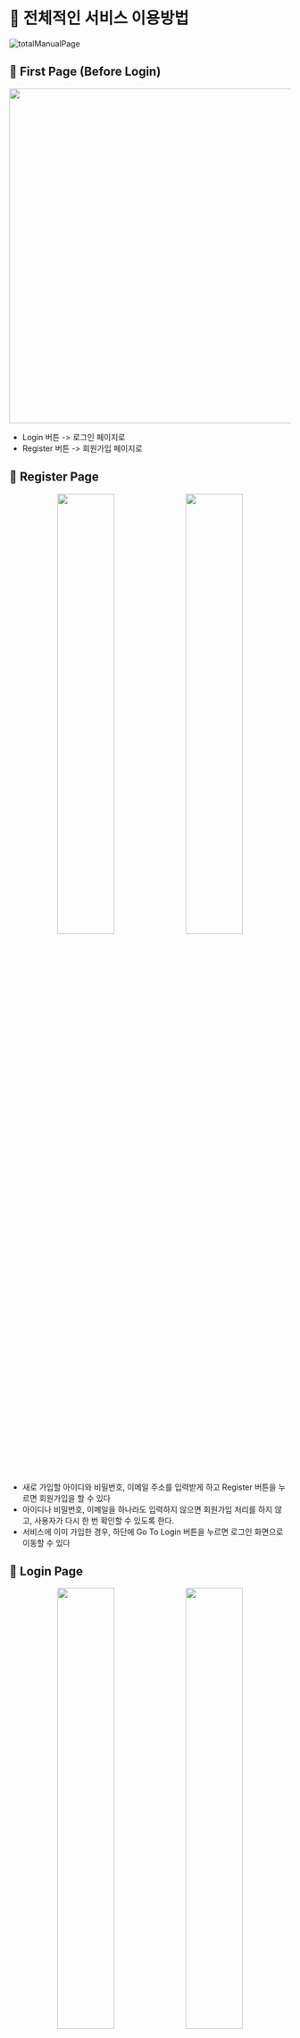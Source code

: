 # 🌱 전체적인 서비스 이용방법
![totalManualPage](https://capsule-render.vercel.app/api?type=waving&color=auto&height=300&section=header&text=Total-Manual&fontSize=90)

## 🎈 First Page (Before Login)
<img src="https://ifh.cc/g/pZ7gVJ.jpg" width="600px;">
<ul>
  <li> Login 버튼 -> 로그인 페이지로 </li>
  <li> Register 버튼 -> 회원가입 페이지로 </li>
</ul>

## 🎈 Register Page
<div align=center>
  <img src="https://ifh.cc/g/B2tjaQ.png" width="45%"> 
  <img src="https://ifh.cc/g/cnKWBY.png" width="45%">
</div>

<ul>
  <li> 새로 가입할 아이디와 비밀번호, 이메일 주소를 입력받게 하고 Register 버튼을 누르면 회원가입을 할 수 있다 </li>
  <li> 아이디나 비밀번호, 이메일을 하나라도 입력하지 않으면 회원가입 처리를 하지 않고, 사용자가 다시 한 번 확인할 수 있도록 한다.</li>
  <li> 서비스에 이미 가입한 경우, 하단에 Go To Login 버튼을 누르면 로그인 화면으로 이동할 수 있다 </li>
</ul>

## 🎈 Login Page
<div align=center>
  <img src="https://ifh.cc/g/yZocfT.png" width="45%">
  <img src="https://ifh.cc/g/MH4PH6.png" width="45%">
</div>

<ul>
  <li> 아이디, 비밀번호를 입력받게 하고 Login 버튼을 누르면 로그인을 시도하도록 한다. </li>
  <li> 아이디나 비밀번호를 하나라도 입력하지 않으면 로그인 처리를 하지 않고, 사용자가 다시 한 번 확인할 수 있도록 한다.</li>
  <li> 파란 글씨의 Register 버튼을 누르면 회원가입 페이지로 이동한다.</li>
  <li> Login with Google 버튼은, 구글 계정으로 로그인이 가능하게 하는 기능이다.(구현 전)
</ul>

## 🎈 Home Page (After Login)
<img src="https://ifh.cc/g/vQKzPj.png" width="600px;">
<ul>
  <li> 로그인에 성공하면, HomePage로 이동할 수 있게 된다 </li>
  <li> 로그인이 된 상태이므로 상단에 Logout이 뜨게 되고, 이 버튼을 누르면 로그아웃되어 로그인 전에 접속할 수 있는 첫 페이지로 이동하게 된다</li>
  <li> 생성한 설문지와 참여한 설문지 리스트를 카드 형식으로 각각 볼 수 있으며, 가로로 스크롤 할 수 있다 </li>
  <li> 하단에 있는 + Create Survey 버튼을 누르면 구글폼을 생성할 수 있는 페이지로 이동하게 된다 </li>
</ul>

## 🎈 팝업창 관련
<img src="https://ifh.cc/g/SkRcdm.jpg" width="500px;">
<ul>
  <li> 홈페이지나 폼 새성 화면에서 로그인이 된 상태인데 맨 첫 화면인 index 페이지로 이동하려고 하면, 위와 같은 팝업창을 띄운다. <br/>
</ul>

<img src="https://ifh.cc/g/dLWt4g.jpg" width="500px;">
<ul>
  <li> 로그인 전 상태인데, home 화면에 접근하려고 할 때, 로그인을 먼저 하라는 팝업창이 뜨게 한다.
</ul>



